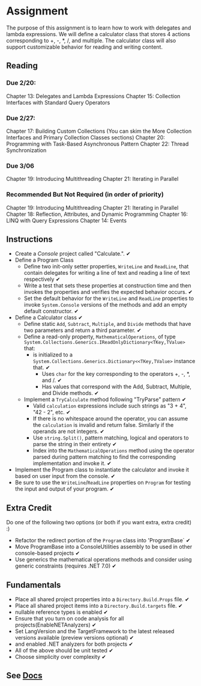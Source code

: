# Assignment

The purpose of this assignment is to learn how to work with delegates and lambda expressions. We will define a 
calculator class that stores 4 actions corresponding to +, -, *, /, and multiple. The calculator class will
also support customizable behavior for reading and writing content.

## Reading

### Due 2/20:

Chapter 13: Delegates and Lambda Expressions
Chapter 15: Collection Interfaces with Standard Query Operators

### Due 2/27:

Chapter 17: Building Custom Collections (You can skim the More Collection Interfaces and Primary Collection Classes sections)
Chapter 20: Programming with Task-Based Asynchronous Pattern
Chapter 22: Thread Synchronization

### Due 3/06

Chapter 19: Introducing Multithreading
Chapter 21: Iterating in Parallel

### Recommended But Not Required (in order of priority)

Chapter 19: Introducing Multithreading
Chapter 21: Iterating in Parallel
Chapter 18: Reflection, Attributes, and Dynamic Programming
Chapter 16: LINQ with Query Expressions
Chapter 14: Events

## Instructions

- Create a *Console* project called "Calculate.". ✔
- Define a Program Class
  - Define two init-only setter properties, `WriteLine` and `ReadLine`, that contain delegates for writing a line of text and reading a line of text respectively ✔
  - Write a test that sets these properties at construction time and then invokes the properties and verifies the expected behavior occurs. ✔
  - Set the default behavior for the `WriteLine` and `ReadLine` properties to invoke `System.Console` versions of the methods and add an empty default constructor. ✔
- Define a Calculator class ✔
  - Define static `Add`, `Subtract`, `Multiple`, and `Divide` methods that have two parameters and return a third parameter. ✔
  - Define a read-only property, `MathematicalOperations`, of type `System.Collections.Generics.IReadOnlyDictionary<TKey,TValue>` that:
    - is initialized to a `System.Collections.Generics.Dictionary<<TKey,TValue>` instance that. ✔
      - Uses `char` for the key corresponding to the operators +, -, *, and /. ✔
      - Has values that correspond with the Add, Subtract, Multiple, and Divide methods. ✔
  - Implement a `TryCalculate` method following "TryParse" pattern ✔
    - Valid `calculation` expressions include such strings as "3 + 4", "42 - 2", etc. ✔
    - If there is no whitespace around the operator, you can assume the `calculation` is invalid and return false. Similarly if the operands are not integers. ✔
    - Use `string.Split()`, pattern matching, logical and operators to parse the string in their entirety ✔
    - Index into the `MathematicalOperations` method using the operator parsed during pattern matching to find the corresponding implementation and invoke it. ✔
- Implement the Program class to instantiate the calculator and invoke it based on user input from the console. ✔
- Be sure to use the `WriteLine`/`ReadLine` properties on `Program` for testing the input and output of your program. ✔

## Extra Credit

Do one of the following two options (or both if you want extra, extra credit) :)

- Refactor the redirect portion of the `Program` class into 'ProgramBase` ✔
- Move ProgramBase into a ConsoleUtilities assembly to be used in other console-based projects ✔
- Use generics the mathematical operations methods and consider using generic constraints (requires .NET 7.0) ✔

## Fundamentals

- Place all shared project properties into a `Directory.Build.Props` file. ✔
- Place all shared project items into a `Directory.Build.targets` file. ✔
- nullable reference types is enabled  ✔
- Ensure that you turn on code analysis for all projects(EnableNETAnalyzers)  ✔
- Set LangVersion and the TargetFramework to the latest released versions available (preview versions optional)   ✔
- and enabled .NET analyzers for both projects ✔
- All of the above should be unit tested ✔
- Choose simplicity over complexity ✔

## See [Docs](Docs)